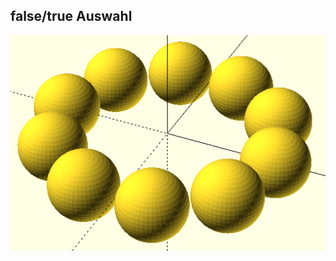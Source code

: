 ## false/true Auswahl

![image](https://github.com/frankyhub/openscad-Beispiele/blob/master/012%20Programm-Modul%20true-false/012%20Kugellager%20true-false.png)
